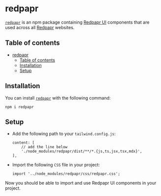 
# redpapr

[`redpapr`](https://www.npmjs.com/package/redpapr) is an npm package containing [Redpapr UI](https://ui.redpapr.com)
components that are used across all [Redpapr](https://www.redpapr.com) websites.



## Table of contents
* [redpapr](#redpapr)
    * [Table of contents](#table-of-contents)
    * [Installation](#installation)
    * [Setup](#setup)



## Installation
You can install [`redpapr`](https://www.npmjs.com/package/redpapr) with the following command:
```
npm i redpapr
```



## Setup
* Add the following path to your `tailwind.config.js`:
    ```
    content: [
        // add the line below
        './node_modules/redpapr/dist/**/*.{js,ts,jsx,tsx,mdx}',
    ],
    ```

* Import the following `CSS` file in your project:
    ```
    import '../node_modules/redpapr/css/redpapr.css';
    ```

Now you should be able to import and use Redpapr UI components in your project.


